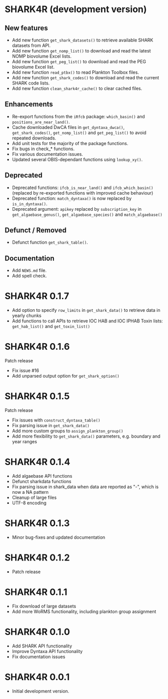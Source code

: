# SHARK4R (development version)

## New features
* Add new function `get_shark_datasets()` to retrieve available SHARK datasets from API.
* Add new function `get_nomp_list()` to download and read the latest NOMP biovolume Excel lists.
* Add new function `get_peg_list()` to download and read the PEG biovolume Excel list.
* Add new function `read_ptbx()` to read Plankton Toolbox files.
* Add new function `get_shark_codes()` to download and read the current SHARK code lists.
* Add new function `clean_shark4r_cache()` to clear cached files.

## Enhancements
* Re-export functions from the `iRfcb` package: `which_basin()` and `positions_are_near_land()`.
* Cache downloaded DwCA files in `get_dyntaxa_dwca()`, `get_shark_codes()`, `get_nomp_list()` and `get_peg_list()` to avoid repeated downloads.
* Add unit tests for the majority of the package functions.
* Fix bugs in check_* functions.
* Fix various documentation issues.
* Updated several OBIS-dependant functions using `lookup_xy()`.

## Deprecated
* Deprecated functions: `ifcb_is_near_land()` and `ifcb_which_basin()` (replaced by re-exported functions with improved cache behaviour)
* Deprecated function: `match_dyntaxa()` is now replaced by `is_in_dyntaxa()`.
* Deprecated argument: `apikey` replaced by `subscription_key` in `get_algaebase_genus()`, `get_algaebase_species()` and `match_algaebase()`

## Defunct / Removed
* Defunct function `get_shark_table()`.

## Documentation
* Add `NEWS.md` file.
* Add spell check.

# SHARK4R 0.1.7

* Add option to specify `row_limits` in `get_shark_data()` to retrieve data in yearly chunks
* Add functions to call APIs to retrieve IOC HAB and IOC IPHAB Toxin lists: `get_hab_list()` and `get_toxin_list()`

# SHARK4R 0.1.6

Patch release

* Fix issue #16
* Add unparsed output option for `get_shark_option()`

# SHARK4R 0.1.5

Patch release

* Fix issues with `construct_dyntaxa_table()`
* Fix parsing issue in `get_shark_data()`
* Add more custom groups to `assign_plankton_group()`
* Add more flexibility to `get_shark_data()` parameters, e.g. boundary and year ranges

# SHARK4R 0.1.4

* Add algaebase API functions
* Defunct sharkdata functions
* Fix parsing issue in shark_data when data are reported as "-", which is now a NA pattern
* Cleanup of large files
* UTF-8 encoding

# SHARK4R 0.1.3

* Minor bug-fixes and updated documentation

# SHARK4R 0.1.2

* Patch release

# SHARK4R 0.1.1

* Fix download of large datasets
* Add more WoRMS functionality, including plankton group assignment

# SHARK4R 0.1.0

* Add SHARK API functionality
* Improve Dyntaxa API functionality
* Fix documentation issues

# SHARK4R 0.0.1

* Initial development version.
